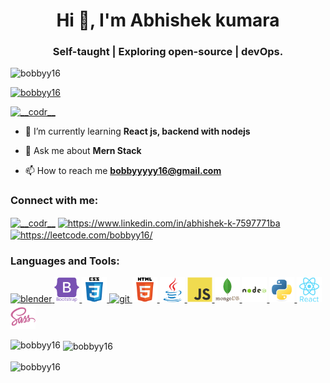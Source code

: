 <h1 align="center">Hi 👋, I'm Abhishek kumara</h1>
<h3 align="center">
Self-taught | Exploring open-source | devOps.</h3>

<p align="left"> <img src="https://komarev.com/ghpvc/?username=bobbyy16&label=Profile%20views&color=0e75b6&style=flat" alt="bobbyy16" /> </p>

<p align="left"> <a href="https://github.com/ryo-ma/github-profile-trophy"><img src="https://github-profile-trophy.vercel.app/?username=bobbyy16" alt="bobbyy16" /></a> </p>

<p align="left"> <a href="https://twitter.com/Abhishek_kmra" target="blank"><img src="https://img.shields.io/twitter/follow/__codr__?logo=twitter&style=for-the-badge" alt="__codr__" /></a> </p>

- 🌱 I’m currently learning **React js, backend with nodejs**

- 💬 Ask me about **Mern Stack**

- 📫 How to reach me **bobbyyyyy16@gmail.com**

<h3 align="left">Connect with me:</h3>
<p align="left">
<a href="https://twitter.com/Abhishek_kmra" target="blank"><img align="center" src="https://raw.githubusercontent.com/rahuldkjain/github-profile-readme-generator/master/src/images/icons/Social/twitter.svg" alt="__codr__" height="30" width="40" /></a>
<a href="https://www.linkedin.com/in/abhishek-k-7597771ba/" target="blank"><img align="center" src="https://raw.githubusercontent.com/rahuldkjain/github-profile-readme-generator/master/src/images/icons/Social/linked-in-alt.svg" alt="https://www.linkedin.com/in/abhishek-k-7597771ba" height="30" width="40" /></a>
<a href="https://leetcode.com/bobbyy16/" target="blank"><img align="center" src="https://raw.githubusercontent.com/rahuldkjain/github-profile-readme-generator/master/src/images/icons/Social/leet-code.svg" alt="https://leetcode.com/bobbyy16/" height="30" width="40" /></a>
</p>


<h3 align="left">Languages and Tools:</h3>
<p align="left">  <a href="https://www.blender.org/" target="_blank"> <img src="https://download.blender.org/branding/community/blender_community_badge_white.svg" alt="blender" width="40" height="40"/> </a> <a href="https://getbootstrap.com" target="_blank"> <img src="https://raw.githubusercontent.com/devicons/devicon/master/icons/bootstrap/bootstrap-plain-wordmark.svg" alt="bootstrap" width="40" height="40"/> </a> <a href="https://www.w3schools.com/css/" target="_blank"> <img src="https://raw.githubusercontent.com/devicons/devicon/master/icons/css3/css3-original-wordmark.svg" alt="css3" width="40" height="40"/> </a>  <a href="https://git-scm.com/" target="_blank"> <img src="https://www.vectorlogo.zone/logos/git-scm/git-scm-icon.svg" alt="git" width="40" height="40"/> </a> <a href="https://www.w3.org/html/" target="_blank"> <img src="https://raw.githubusercontent.com/devicons/devicon/master/icons/html5/html5-original-wordmark.svg" alt="html5" width="40" height="40"/> </a>  <a href="https://www.java.com" target="_blank"> <img src="https://raw.githubusercontent.com/devicons/devicon/master/icons/java/java-original.svg" alt="java" width="40" height="40"/> </a> <a href="https://developer.mozilla.org/en-US/docs/Web/JavaScript" target="_blank"> <img src="https://raw.githubusercontent.com/devicons/devicon/master/icons/javascript/javascript-original.svg" alt="javascript" width="40" height="40"/> </a> <a href="https://www.mongodb.com/" target="_blank"> <img src="https://raw.githubusercontent.com/devicons/devicon/master/icons/mongodb/mongodb-original-wordmark.svg" alt="mongodb" width="40" height="40"/> </a> <a href="https://nodejs.org" target="_blank"> <img src="https://raw.githubusercontent.com/devicons/devicon/master/icons/nodejs/nodejs-original-wordmark.svg" alt="nodejs" width="40" height="40"/> </a> </a> <a href="https://www.python.org" target="_blank"> <img src="https://raw.githubusercontent.com/devicons/devicon/master/icons/python/python-original.svg" alt="python" width="40" height="40"/> </a> <a href="https://reactjs.org/" target="_blank"> <img src="https://raw.githubusercontent.com/devicons/devicon/master/icons/react/react-original-wordmark.svg" alt="react" width="40" height="40"/> </a> <a href="https://sass-lang.com" target="_blank"> <img src="https://raw.githubusercontent.com/devicons/devicon/master/icons/sass/sass-original.svg" alt="sass" width="40" height="40"/> </a> </p>

<p><img align="left" src="https://github-readme-stats.vercel.app/api/top-langs?username=bobbyy16&show_icons=true&locale=en&layout=compact" alt="bobbyy16" /></p>

<p>&nbsp;<img align="center" src="https://github-readme-stats.vercel.app/api?username=bobbyy16&show_icons=true&locale=en" alt="bobbyy16" /></p>

<p><img align="center" src="https://github-readme-streak-stats.herokuapp.com/?user=bobbyy16&" alt="bobbyy16" /></p>
